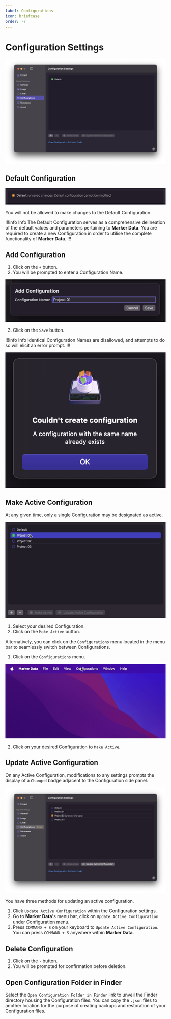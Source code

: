 ```yaml
---
label: Configurations
icon: briefcase
order: -7
---
```

# Configuration Settings

![Configuration Settings](/assets/md-configuration-settings.png)

## Default Configuration

![Default Configuration](/assets/md-configuration-settings_01.png)

You will not be allowed to make changes to the Default Configuration.

!!!info Info
The Default Configuration serves as a comprehensive delineation of the default values and parameters pertaining to **Marker Data**. You are required to create a new Configuration in order to utilise the complete functionality of **Marker Data**.
!!!

## Add Configuration

1. Click on the `+` button.
2. You will be prompted to enter a Configuration Name.

![Default Configuration](/assets/md-configuration-settings_02.png)

3. Click on the `Save` button.

!!!info Info
Identical Configuration Names are disallowed, and attempts to do so will elicit an error prompt.
!!!

![Couldn't create configuration](/assets/md-configuration-settings_03.png)

## Make Active Configuration

At any given time, only a single Configuration may be designated as active.

![Active Configuration](/assets/md-configuration-settings_04.gif)

1. Select your desired Configuration.
2. Click on the `Make Active` button.

Alternatively, you can click on the `Configurations` menu located in the menu bar to seamlessly switch between Configurations.

1. Click on the `Configurations` menu.

![Configurations Menu](/assets/md-configuration-settings_05.gif)

2. Click on your desired Configuration to `Make Active`.

## Update Active Configuration

On any Active Configuration, modifications to any settings prompts the display of a `Changed` badge adjacent to the Configuration side panel.

![Configuration Changed](/assets/md-configuration-settings_06.png)

You have three methods for updating an active configuration.

1. Click `Update Active Configuration` within the Configuration settings.
2. Go to **Marker Data**'s menu bar, click on `Update Active Configuration` under Configuration menu.
3. Press `COMMAND + S` on your keyboard to `Update Active Configuration`. You can press `COMMAND + S` anywhere within **Marker Data**.

## Delete Configuration

1. Click on the `-` button.
2. You will be prompted for confirmation before deletion.

## Open Configuration Folder in Finder

Select the `Open Configuration Folder in Finder` link to unveil the Finder directory housing the Configuration files. You can copy the `.json` files to another location for the purpose of creating backups and restoration of your Configuration files.

